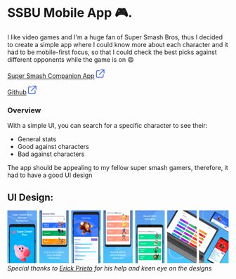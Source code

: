 # SSBU Mobile App 🎮.

I like video games and I'm a huge fan of Super Smash Bros, thus I decided to create a simple app where I could know more about each character and it had to be mobile-first focus, so that I could check the best picks against different opponents while the game is on 😄

[Super Smash Companion App](https://supersmashhelper.surge.sh) ![Visit App](https://raw.githubusercontent.com/Danielratmiroff/myblog/master/images/linkicon.svg)

[Github](https://github.com/Danielratmiroff/ssbu) ![Github](https://raw.githubusercontent.com/Danielratmiroff/myblog/master/images/linkicon.svg)

### Overview

With a simple UI, you can search for a specific character to see their:

- General stats
- Good against characters
- Bad against characters

The app should be appealing to my fellow super smash gamers, therefore, it had to have a good UI design

## UI Design:

![Google Store](https://raw.githubusercontent.com/Danielratmiroff/myblog/master/images/ssbu/all.jpg)
_Special thanks to [Erick Prieto](https://erickprieto.com/) for his help and keen eye on the designs_
